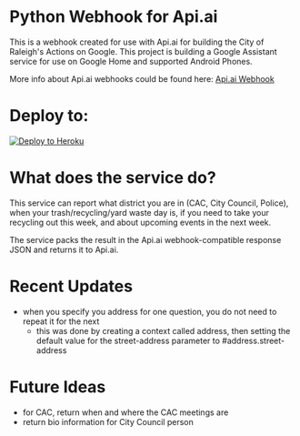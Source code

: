 # Python Webhook for Api.ai
This is a webhook created for use with Api.ai for building the City of Raleigh's Actions on Google.  This project is building a Google Assistant service for use on Google Home and supported Android Phones.

More info about Api.ai webhooks could be found here:
[Api.ai Webhook](https://docs.api.ai/docs/webhook)

# Deploy to:
[![Deploy to Heroku](https://www.herokucdn.com/deploy/button.svg)](https://heroku.com/deploy)

# What does the service do?
This service can report what district you are in (CAC, City Council, Police), when your trash/recycling/yard waste day is, if you need to take your recycling out this week, and about upcoming events in the next week.

The service packs the result in the Api.ai webhook-compatible response JSON and returns it to Api.ai.

# Recent Updates
* when you specify you address for one question, you do not need to repeat it for the next
  * this was done by creating a context called address, then setting the default value for the street-address parameter to #address.street-address
  
# Future Ideas
* for CAC, return when and where the CAC meetings are
* return bio information for City Council person


